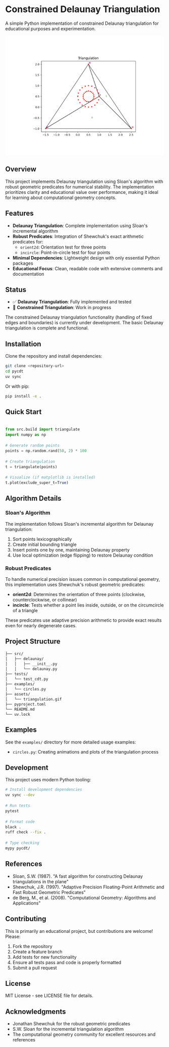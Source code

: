 # Constrained Delaunay Triangulation

A simple Python implementation of constrained Delaunay triangulation for educational purposes and experimentation.

![Triangulation Animation](assets/triangulation.gif)

## Overview

This project implements Delaunay triangulation using Sloan's algorithm with robust geometric predicates for numerical stability. The implementation prioritizes clarity and educational value over performance, making it ideal for learning about computational geometry concepts.

## Features

- **Delaunay Triangulation**: Complete implementation using Sloan's incremental algorithm
- **Robust Predicates**: Integration of Shewchuk's exact arithmetic predicates for:
  - `orient2d`: Orientation test for three points
  - `incircle`: Point-in-circle test for four points
- **Minimal Dependencies**: Lightweight design with only essential Python packages
- **Educational Focus**: Clean, readable code with extensive comments and documentation

## Status

- ✅ **Delaunay Triangulation**: Fully implemented and tested
- 🚧 **Constrained Triangulation**: Work in progress

The constrained Delaunay triangulation functionality (handling of fixed edges and boundaries) is currently under development. The basic Delaunay triangulation is complete and functional.

## Installation

Clone the repository and install dependencies:

```bash
git clone <repository-url>
cd pycdt
uv sync
```

Or with pip:

```bash
pip install -e .
```

## Quick Start

```python

from src.build import triangulate
import numpy as np

# Generate random points
points = np.random.rand(50, 2) * 100

# Create triangulation
t = triangulate(points)

# Visualize (if matplotlib is installed)
t.plot(exclude_super_t=True)
```

## Algorithm Details

### Sloan's Algorithm

The implementation follows Sloan's incremental algorithm for Delaunay triangulation:

1. Sort points lexicographically
2. Create initial bounding triangle
3. Insert points one by one, maintaining Delaunay property
4. Use local optimization (edge flipping) to restore Delaunay condition

### Robust Predicates

To handle numerical precision issues common in computational geometry, this implementation uses Shewchuk's robust geometric predicates:

- **orient2d**: Determines the orientation of three points (clockwise, counterclockwise, or collinear)
- **incircle**: Tests whether a point lies inside, outside, or on the circumcircle of a triangle

These predicates use adaptive precision arithmetic to provide exact results even for nearly degenerate cases.

## Project Structure

```
├── src/
│   ├── delaunay/
│   │   ├── __init__.py
│   │   └── delaunay.py
├── tests/
│   └── test_cdt.py
├── examples/
│   └── circles.py
├── assets/
│   └── triangulation.gif
├── pyproject.toml
└── README.md
└── uv.lock
```

## Examples

See the `examples/` directory for more detailed usage examples:

- `circles.py`: Creating animations and plots of the triangulation process

## Development

This project uses modern Python tooling:

```bash
# Install development dependencies
uv sync --dev

# Run tests
pytest

# Format code
black .
ruff check --fix .

# Type checking
mypy pycdt/
```

## References

- Sloan, S.W. (1987). "A fast algorithm for constructing Delaunay triangulations in the plane"
- Shewchuk, J.R. (1997). "Adaptive Precision Floating-Point Arithmetic and Fast Robust Geometric Predicates"
- de Berg, M., et al. (2008). "Computational Geometry: Algorithms and Applications"

## Contributing

This is primarily an educational project, but contributions are welcome! Please:

1. Fork the repository
2. Create a feature branch
3. Add tests for new functionality
4. Ensure all tests pass and code is properly formatted
5. Submit a pull request

## License

MIT License - see LICENSE file for details.

## Acknowledgments

- Jonathan Shewchuk for the robust geometric predicates
- S.W. Sloan for the incremental triangulation algorithm
- The computational geometry community for excellent resources and references
